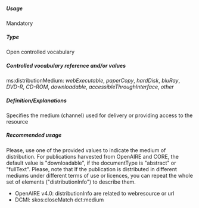 ##### Usage
Mandatory
##### Type
Open controlled vocabulary
##### Controlled vocabulary reference and/or values
ms:distributionMedium: _webExecutable_, _paperCopy_, _hardDisk_, _bluRay_, _DVD-R_, _CD-ROM_, _downloadable_, _accessibleThroughInterface_, _other_
##### Definition/Explanations
Specifies the medium (channel) used for delivery or providing access to the resource
##### Recommended usage
Please, use one of the provided values to indicate the medium of distribution. 
For publications harvested from OpenAIRE and CORE, the default value is "downloadable", if the documentType is "abstract" or "fullText". 
Please, note that If the publication is distributed in different mediums under different terms of use or licences, you can repeat the whole set of elements ("distributionInfo") to describe them.
* OpenAIRE v4.0: distributionInfo are related to webresource or url
* DCMI: skos:closeMatch dct:medium
